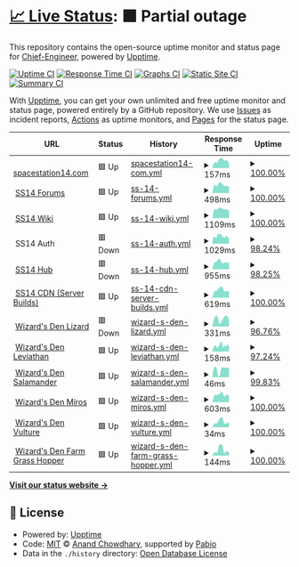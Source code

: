 # [📈 Live Status](https://Chief-Engineer.github.io/SS14-Uptime): <!--live status--> **🟧 Partial outage**

This repository contains the open-source uptime monitor and status page for [Chief-Engineer](https://Chief-Engineer.github.io/SS14-Uptime), powered by [Upptime](https://github.com/upptime/upptime).

[![Uptime CI](https://github.com/Chief-Engineer/SS14-Uptime/workflows/Uptime%20CI/badge.svg)](https://github.com/Chief-Engineer/SS14-Uptime/actions?query=workflow%3A%22Uptime+CI%22)
[![Response Time CI](https://github.com/Chief-Engineer/SS14-Uptime/workflows/Response%20Time%20CI/badge.svg)](https://github.com/Chief-Engineer/SS14-Uptime/actions?query=workflow%3A%22Response+Time+CI%22)
[![Graphs CI](https://github.com/Chief-Engineer/SS14-Uptime/workflows/Graphs%20CI/badge.svg)](https://github.com/Chief-Engineer/SS14-Uptime/actions?query=workflow%3A%22Graphs+CI%22)
[![Static Site CI](https://github.com/Chief-Engineer/SS14-Uptime/workflows/Static%20Site%20CI/badge.svg)](https://github.com/Chief-Engineer/SS14-Uptime/actions?query=workflow%3A%22Static+Site+CI%22)
[![Summary CI](https://github.com/Chief-Engineer/SS14-Uptime/workflows/Summary%20CI/badge.svg)](https://github.com/Chief-Engineer/SS14-Uptime/actions?query=workflow%3A%22Summary+CI%22)

With [Upptime](https://upptime.js.org), you can get your own unlimited and free uptime monitor and status page, powered entirely by a GitHub repository. We use [Issues](https://github.com/Chief-Engineer/SS14-Uptime/issues) as incident reports, [Actions](https://github.com/Chief-Engineer/SS14-Uptime/actions) as uptime monitors, and [Pages](https://Chief-Engineer.github.io/SS14-Uptime) for the status page.

<!--start: status pages-->
<!-- This summary is generated by Upptime (https://github.com/upptime/upptime) -->
<!-- Do not edit this manually, your changes will be overwritten -->
<!-- prettier-ignore -->
| URL | Status | History | Response Time | Uptime |
| --- | ------ | ------- | ------------- | ------ |
| <img alt="" src="https://icons.duckduckgo.com/ip3/spacestation14.com.ico" height="13"> [spacestation14.com](https://spacestation14.com/) | 🟩 Up | [spacestation14-com.yml](https://github.com/Chief-Engineer/SS14-Uptime/commits/HEAD/history/spacestation14-com.yml) | <details><summary><img alt="Response time graph" src="./graphs/spacestation14-com/response-time-week.png" height="20"> 157ms</summary><br><a href="https://Chief-Engineer.github.io/SS14-Uptime/history/spacestation14-com"><img alt="Response time 141" src="https://img.shields.io/endpoint?url=https%3A%2F%2Fraw.githubusercontent.com%2FChief-Engineer%2FSS14-Uptime%2FHEAD%2Fapi%2Fspacestation14-com%2Fresponse-time.json"></a><br><a href="https://Chief-Engineer.github.io/SS14-Uptime/history/spacestation14-com"><img alt="24-hour response time 93" src="https://img.shields.io/endpoint?url=https%3A%2F%2Fraw.githubusercontent.com%2FChief-Engineer%2FSS14-Uptime%2FHEAD%2Fapi%2Fspacestation14-com%2Fresponse-time-day.json"></a><br><a href="https://Chief-Engineer.github.io/SS14-Uptime/history/spacestation14-com"><img alt="7-day response time 157" src="https://img.shields.io/endpoint?url=https%3A%2F%2Fraw.githubusercontent.com%2FChief-Engineer%2FSS14-Uptime%2FHEAD%2Fapi%2Fspacestation14-com%2Fresponse-time-week.json"></a><br><a href="https://Chief-Engineer.github.io/SS14-Uptime/history/spacestation14-com"><img alt="30-day response time 137" src="https://img.shields.io/endpoint?url=https%3A%2F%2Fraw.githubusercontent.com%2FChief-Engineer%2FSS14-Uptime%2FHEAD%2Fapi%2Fspacestation14-com%2Fresponse-time-month.json"></a><br><a href="https://Chief-Engineer.github.io/SS14-Uptime/history/spacestation14-com"><img alt="1-year response time 141" src="https://img.shields.io/endpoint?url=https%3A%2F%2Fraw.githubusercontent.com%2FChief-Engineer%2FSS14-Uptime%2FHEAD%2Fapi%2Fspacestation14-com%2Fresponse-time-year.json"></a></details> | <details><summary><a href="https://Chief-Engineer.github.io/SS14-Uptime/history/spacestation14-com">100.00%</a></summary><a href="https://Chief-Engineer.github.io/SS14-Uptime/history/spacestation14-com"><img alt="All-time uptime 100.00%" src="https://img.shields.io/endpoint?url=https%3A%2F%2Fraw.githubusercontent.com%2FChief-Engineer%2FSS14-Uptime%2FHEAD%2Fapi%2Fspacestation14-com%2Fuptime.json"></a><br><a href="https://Chief-Engineer.github.io/SS14-Uptime/history/spacestation14-com"><img alt="24-hour uptime 100.00%" src="https://img.shields.io/endpoint?url=https%3A%2F%2Fraw.githubusercontent.com%2FChief-Engineer%2FSS14-Uptime%2FHEAD%2Fapi%2Fspacestation14-com%2Fuptime-day.json"></a><br><a href="https://Chief-Engineer.github.io/SS14-Uptime/history/spacestation14-com"><img alt="7-day uptime 100.00%" src="https://img.shields.io/endpoint?url=https%3A%2F%2Fraw.githubusercontent.com%2FChief-Engineer%2FSS14-Uptime%2FHEAD%2Fapi%2Fspacestation14-com%2Fuptime-week.json"></a><br><a href="https://Chief-Engineer.github.io/SS14-Uptime/history/spacestation14-com"><img alt="30-day uptime 100.00%" src="https://img.shields.io/endpoint?url=https%3A%2F%2Fraw.githubusercontent.com%2FChief-Engineer%2FSS14-Uptime%2FHEAD%2Fapi%2Fspacestation14-com%2Fuptime-month.json"></a><br><a href="https://Chief-Engineer.github.io/SS14-Uptime/history/spacestation14-com"><img alt="1-year uptime 100.00%" src="https://img.shields.io/endpoint?url=https%3A%2F%2Fraw.githubusercontent.com%2FChief-Engineer%2FSS14-Uptime%2FHEAD%2Fapi%2Fspacestation14-com%2Fuptime-year.json"></a></details>
| <img alt="" src="https://icons.duckduckgo.com/ip3/forum.spacestation14.com.ico" height="13"> [SS14 Forums](https://forum.spacestation14.com/) | 🟩 Up | [ss-14-forums.yml](https://github.com/Chief-Engineer/SS14-Uptime/commits/HEAD/history/ss-14-forums.yml) | <details><summary><img alt="Response time graph" src="./graphs/ss-14-forums/response-time-week.png" height="20"> 498ms</summary><br><a href="https://Chief-Engineer.github.io/SS14-Uptime/history/ss-14-forums"><img alt="Response time 654" src="https://img.shields.io/endpoint?url=https%3A%2F%2Fraw.githubusercontent.com%2FChief-Engineer%2FSS14-Uptime%2FHEAD%2Fapi%2Fss-14-forums%2Fresponse-time.json"></a><br><a href="https://Chief-Engineer.github.io/SS14-Uptime/history/ss-14-forums"><img alt="24-hour response time 419" src="https://img.shields.io/endpoint?url=https%3A%2F%2Fraw.githubusercontent.com%2FChief-Engineer%2FSS14-Uptime%2FHEAD%2Fapi%2Fss-14-forums%2Fresponse-time-day.json"></a><br><a href="https://Chief-Engineer.github.io/SS14-Uptime/history/ss-14-forums"><img alt="7-day response time 498" src="https://img.shields.io/endpoint?url=https%3A%2F%2Fraw.githubusercontent.com%2FChief-Engineer%2FSS14-Uptime%2FHEAD%2Fapi%2Fss-14-forums%2Fresponse-time-week.json"></a><br><a href="https://Chief-Engineer.github.io/SS14-Uptime/history/ss-14-forums"><img alt="30-day response time 851" src="https://img.shields.io/endpoint?url=https%3A%2F%2Fraw.githubusercontent.com%2FChief-Engineer%2FSS14-Uptime%2FHEAD%2Fapi%2Fss-14-forums%2Fresponse-time-month.json"></a><br><a href="https://Chief-Engineer.github.io/SS14-Uptime/history/ss-14-forums"><img alt="1-year response time 654" src="https://img.shields.io/endpoint?url=https%3A%2F%2Fraw.githubusercontent.com%2FChief-Engineer%2FSS14-Uptime%2FHEAD%2Fapi%2Fss-14-forums%2Fresponse-time-year.json"></a></details> | <details><summary><a href="https://Chief-Engineer.github.io/SS14-Uptime/history/ss-14-forums">100.00%</a></summary><a href="https://Chief-Engineer.github.io/SS14-Uptime/history/ss-14-forums"><img alt="All-time uptime 99.62%" src="https://img.shields.io/endpoint?url=https%3A%2F%2Fraw.githubusercontent.com%2FChief-Engineer%2FSS14-Uptime%2FHEAD%2Fapi%2Fss-14-forums%2Fuptime.json"></a><br><a href="https://Chief-Engineer.github.io/SS14-Uptime/history/ss-14-forums"><img alt="24-hour uptime 100.00%" src="https://img.shields.io/endpoint?url=https%3A%2F%2Fraw.githubusercontent.com%2FChief-Engineer%2FSS14-Uptime%2FHEAD%2Fapi%2Fss-14-forums%2Fuptime-day.json"></a><br><a href="https://Chief-Engineer.github.io/SS14-Uptime/history/ss-14-forums"><img alt="7-day uptime 100.00%" src="https://img.shields.io/endpoint?url=https%3A%2F%2Fraw.githubusercontent.com%2FChief-Engineer%2FSS14-Uptime%2FHEAD%2Fapi%2Fss-14-forums%2Fuptime-week.json"></a><br><a href="https://Chief-Engineer.github.io/SS14-Uptime/history/ss-14-forums"><img alt="30-day uptime 99.96%" src="https://img.shields.io/endpoint?url=https%3A%2F%2Fraw.githubusercontent.com%2FChief-Engineer%2FSS14-Uptime%2FHEAD%2Fapi%2Fss-14-forums%2Fuptime-month.json"></a><br><a href="https://Chief-Engineer.github.io/SS14-Uptime/history/ss-14-forums"><img alt="1-year uptime 99.62%" src="https://img.shields.io/endpoint?url=https%3A%2F%2Fraw.githubusercontent.com%2FChief-Engineer%2FSS14-Uptime%2FHEAD%2Fapi%2Fss-14-forums%2Fuptime-year.json"></a></details>
| <img alt="" src="https://icons.duckduckgo.com/ip3/wiki.spacestation14.io.ico" height="13"> [SS14 Wiki](https://wiki.spacestation14.io/) | 🟩 Up | [ss-14-wiki.yml](https://github.com/Chief-Engineer/SS14-Uptime/commits/HEAD/history/ss-14-wiki.yml) | <details><summary><img alt="Response time graph" src="./graphs/ss-14-wiki/response-time-week.png" height="20"> 1109ms</summary><br><a href="https://Chief-Engineer.github.io/SS14-Uptime/history/ss-14-wiki"><img alt="Response time 722" src="https://img.shields.io/endpoint?url=https%3A%2F%2Fraw.githubusercontent.com%2FChief-Engineer%2FSS14-Uptime%2FHEAD%2Fapi%2Fss-14-wiki%2Fresponse-time.json"></a><br><a href="https://Chief-Engineer.github.io/SS14-Uptime/history/ss-14-wiki"><img alt="24-hour response time 996" src="https://img.shields.io/endpoint?url=https%3A%2F%2Fraw.githubusercontent.com%2FChief-Engineer%2FSS14-Uptime%2FHEAD%2Fapi%2Fss-14-wiki%2Fresponse-time-day.json"></a><br><a href="https://Chief-Engineer.github.io/SS14-Uptime/history/ss-14-wiki"><img alt="7-day response time 1109" src="https://img.shields.io/endpoint?url=https%3A%2F%2Fraw.githubusercontent.com%2FChief-Engineer%2FSS14-Uptime%2FHEAD%2Fapi%2Fss-14-wiki%2Fresponse-time-week.json"></a><br><a href="https://Chief-Engineer.github.io/SS14-Uptime/history/ss-14-wiki"><img alt="30-day response time 1211" src="https://img.shields.io/endpoint?url=https%3A%2F%2Fraw.githubusercontent.com%2FChief-Engineer%2FSS14-Uptime%2FHEAD%2Fapi%2Fss-14-wiki%2Fresponse-time-month.json"></a><br><a href="https://Chief-Engineer.github.io/SS14-Uptime/history/ss-14-wiki"><img alt="1-year response time 722" src="https://img.shields.io/endpoint?url=https%3A%2F%2Fraw.githubusercontent.com%2FChief-Engineer%2FSS14-Uptime%2FHEAD%2Fapi%2Fss-14-wiki%2Fresponse-time-year.json"></a></details> | <details><summary><a href="https://Chief-Engineer.github.io/SS14-Uptime/history/ss-14-wiki">100.00%</a></summary><a href="https://Chief-Engineer.github.io/SS14-Uptime/history/ss-14-wiki"><img alt="All-time uptime 96.18%" src="https://img.shields.io/endpoint?url=https%3A%2F%2Fraw.githubusercontent.com%2FChief-Engineer%2FSS14-Uptime%2FHEAD%2Fapi%2Fss-14-wiki%2Fuptime.json"></a><br><a href="https://Chief-Engineer.github.io/SS14-Uptime/history/ss-14-wiki"><img alt="24-hour uptime 100.00%" src="https://img.shields.io/endpoint?url=https%3A%2F%2Fraw.githubusercontent.com%2FChief-Engineer%2FSS14-Uptime%2FHEAD%2Fapi%2Fss-14-wiki%2Fuptime-day.json"></a><br><a href="https://Chief-Engineer.github.io/SS14-Uptime/history/ss-14-wiki"><img alt="7-day uptime 100.00%" src="https://img.shields.io/endpoint?url=https%3A%2F%2Fraw.githubusercontent.com%2FChief-Engineer%2FSS14-Uptime%2FHEAD%2Fapi%2Fss-14-wiki%2Fuptime-week.json"></a><br><a href="https://Chief-Engineer.github.io/SS14-Uptime/history/ss-14-wiki"><img alt="30-day uptime 99.96%" src="https://img.shields.io/endpoint?url=https%3A%2F%2Fraw.githubusercontent.com%2FChief-Engineer%2FSS14-Uptime%2FHEAD%2Fapi%2Fss-14-wiki%2Fuptime-month.json"></a><br><a href="https://Chief-Engineer.github.io/SS14-Uptime/history/ss-14-wiki"><img alt="1-year uptime 96.18%" src="https://img.shields.io/endpoint?url=https%3A%2F%2Fraw.githubusercontent.com%2FChief-Engineer%2FSS14-Uptime%2FHEAD%2Fapi%2Fss-14-wiki%2Fuptime-year.json"></a></details>
| <img alt="" src="https://icons.duckduckgo.com/ip3/auth.spacestation14.com.ico" height="13"> SS14 Auth | 🟥 Down | [ss-14-auth.yml](https://github.com/Chief-Engineer/SS14-Uptime/commits/HEAD/history/ss-14-auth.yml) | <details><summary><img alt="Response time graph" src="./graphs/ss-14-auth/response-time-week.png" height="20"> 1029ms</summary><br><a href="https://Chief-Engineer.github.io/SS14-Uptime/history/ss-14-auth"><img alt="Response time 555" src="https://img.shields.io/endpoint?url=https%3A%2F%2Fraw.githubusercontent.com%2FChief-Engineer%2FSS14-Uptime%2FHEAD%2Fapi%2Fss-14-auth%2Fresponse-time.json"></a><br><a href="https://Chief-Engineer.github.io/SS14-Uptime/history/ss-14-auth"><img alt="24-hour response time 1566" src="https://img.shields.io/endpoint?url=https%3A%2F%2Fraw.githubusercontent.com%2FChief-Engineer%2FSS14-Uptime%2FHEAD%2Fapi%2Fss-14-auth%2Fresponse-time-day.json"></a><br><a href="https://Chief-Engineer.github.io/SS14-Uptime/history/ss-14-auth"><img alt="7-day response time 1029" src="https://img.shields.io/endpoint?url=https%3A%2F%2Fraw.githubusercontent.com%2FChief-Engineer%2FSS14-Uptime%2FHEAD%2Fapi%2Fss-14-auth%2Fresponse-time-week.json"></a><br><a href="https://Chief-Engineer.github.io/SS14-Uptime/history/ss-14-auth"><img alt="30-day response time 687" src="https://img.shields.io/endpoint?url=https%3A%2F%2Fraw.githubusercontent.com%2FChief-Engineer%2FSS14-Uptime%2FHEAD%2Fapi%2Fss-14-auth%2Fresponse-time-month.json"></a><br><a href="https://Chief-Engineer.github.io/SS14-Uptime/history/ss-14-auth"><img alt="1-year response time 555" src="https://img.shields.io/endpoint?url=https%3A%2F%2Fraw.githubusercontent.com%2FChief-Engineer%2FSS14-Uptime%2FHEAD%2Fapi%2Fss-14-auth%2Fresponse-time-year.json"></a></details> | <details><summary><a href="https://Chief-Engineer.github.io/SS14-Uptime/history/ss-14-auth">98.24%</a></summary><a href="https://Chief-Engineer.github.io/SS14-Uptime/history/ss-14-auth"><img alt="All-time uptime 99.81%" src="https://img.shields.io/endpoint?url=https%3A%2F%2Fraw.githubusercontent.com%2FChief-Engineer%2FSS14-Uptime%2FHEAD%2Fapi%2Fss-14-auth%2Fuptime.json"></a><br><a href="https://Chief-Engineer.github.io/SS14-Uptime/history/ss-14-auth"><img alt="24-hour uptime 87.70%" src="https://img.shields.io/endpoint?url=https%3A%2F%2Fraw.githubusercontent.com%2FChief-Engineer%2FSS14-Uptime%2FHEAD%2Fapi%2Fss-14-auth%2Fuptime-day.json"></a><br><a href="https://Chief-Engineer.github.io/SS14-Uptime/history/ss-14-auth"><img alt="7-day uptime 98.24%" src="https://img.shields.io/endpoint?url=https%3A%2F%2Fraw.githubusercontent.com%2FChief-Engineer%2FSS14-Uptime%2FHEAD%2Fapi%2Fss-14-auth%2Fuptime-week.json"></a><br><a href="https://Chief-Engineer.github.io/SS14-Uptime/history/ss-14-auth"><img alt="30-day uptime 99.56%" src="https://img.shields.io/endpoint?url=https%3A%2F%2Fraw.githubusercontent.com%2FChief-Engineer%2FSS14-Uptime%2FHEAD%2Fapi%2Fss-14-auth%2Fuptime-month.json"></a><br><a href="https://Chief-Engineer.github.io/SS14-Uptime/history/ss-14-auth"><img alt="1-year uptime 99.81%" src="https://img.shields.io/endpoint?url=https%3A%2F%2Fraw.githubusercontent.com%2FChief-Engineer%2FSS14-Uptime%2FHEAD%2Fapi%2Fss-14-auth%2Fuptime-year.json"></a></details>
| <img alt="" src="https://icons.duckduckgo.com/ip3/hub.spacestation14.com.ico" height="13"> [SS14 Hub](https://hub.spacestation14.com/api/servers) | 🟥 Down | [ss-14-hub.yml](https://github.com/Chief-Engineer/SS14-Uptime/commits/HEAD/history/ss-14-hub.yml) | <details><summary><img alt="Response time graph" src="./graphs/ss-14-hub/response-time-week.png" height="20"> 955ms</summary><br><a href="https://Chief-Engineer.github.io/SS14-Uptime/history/ss-14-hub"><img alt="Response time 668" src="https://img.shields.io/endpoint?url=https%3A%2F%2Fraw.githubusercontent.com%2FChief-Engineer%2FSS14-Uptime%2FHEAD%2Fapi%2Fss-14-hub%2Fresponse-time.json"></a><br><a href="https://Chief-Engineer.github.io/SS14-Uptime/history/ss-14-hub"><img alt="24-hour response time 1320" src="https://img.shields.io/endpoint?url=https%3A%2F%2Fraw.githubusercontent.com%2FChief-Engineer%2FSS14-Uptime%2FHEAD%2Fapi%2Fss-14-hub%2Fresponse-time-day.json"></a><br><a href="https://Chief-Engineer.github.io/SS14-Uptime/history/ss-14-hub"><img alt="7-day response time 955" src="https://img.shields.io/endpoint?url=https%3A%2F%2Fraw.githubusercontent.com%2FChief-Engineer%2FSS14-Uptime%2FHEAD%2Fapi%2Fss-14-hub%2Fresponse-time-week.json"></a><br><a href="https://Chief-Engineer.github.io/SS14-Uptime/history/ss-14-hub"><img alt="30-day response time 707" src="https://img.shields.io/endpoint?url=https%3A%2F%2Fraw.githubusercontent.com%2FChief-Engineer%2FSS14-Uptime%2FHEAD%2Fapi%2Fss-14-hub%2Fresponse-time-month.json"></a><br><a href="https://Chief-Engineer.github.io/SS14-Uptime/history/ss-14-hub"><img alt="1-year response time 668" src="https://img.shields.io/endpoint?url=https%3A%2F%2Fraw.githubusercontent.com%2FChief-Engineer%2FSS14-Uptime%2FHEAD%2Fapi%2Fss-14-hub%2Fresponse-time-year.json"></a></details> | <details><summary><a href="https://Chief-Engineer.github.io/SS14-Uptime/history/ss-14-hub">98.25%</a></summary><a href="https://Chief-Engineer.github.io/SS14-Uptime/history/ss-14-hub"><img alt="All-time uptime 99.83%" src="https://img.shields.io/endpoint?url=https%3A%2F%2Fraw.githubusercontent.com%2FChief-Engineer%2FSS14-Uptime%2FHEAD%2Fapi%2Fss-14-hub%2Fuptime.json"></a><br><a href="https://Chief-Engineer.github.io/SS14-Uptime/history/ss-14-hub"><img alt="24-hour uptime 87.72%" src="https://img.shields.io/endpoint?url=https%3A%2F%2Fraw.githubusercontent.com%2FChief-Engineer%2FSS14-Uptime%2FHEAD%2Fapi%2Fss-14-hub%2Fuptime-day.json"></a><br><a href="https://Chief-Engineer.github.io/SS14-Uptime/history/ss-14-hub"><img alt="7-day uptime 98.25%" src="https://img.shields.io/endpoint?url=https%3A%2F%2Fraw.githubusercontent.com%2FChief-Engineer%2FSS14-Uptime%2FHEAD%2Fapi%2Fss-14-hub%2Fuptime-week.json"></a><br><a href="https://Chief-Engineer.github.io/SS14-Uptime/history/ss-14-hub"><img alt="30-day uptime 99.60%" src="https://img.shields.io/endpoint?url=https%3A%2F%2Fraw.githubusercontent.com%2FChief-Engineer%2FSS14-Uptime%2FHEAD%2Fapi%2Fss-14-hub%2Fuptime-month.json"></a><br><a href="https://Chief-Engineer.github.io/SS14-Uptime/history/ss-14-hub"><img alt="1-year uptime 99.83%" src="https://img.shields.io/endpoint?url=https%3A%2F%2Fraw.githubusercontent.com%2FChief-Engineer%2FSS14-Uptime%2FHEAD%2Fapi%2Fss-14-hub%2Fuptime-year.json"></a></details>
| <img alt="" src="https://icons.duckduckgo.com/ip3/wizards.cdn.spacestation14.com.ico" height="13"> [SS14 CDN (Server Builds)](https://wizards.cdn.spacestation14.com/fork/wizards) | 🟩 Up | [ss-14-cdn-server-builds.yml](https://github.com/Chief-Engineer/SS14-Uptime/commits/HEAD/history/ss-14-cdn-server-builds.yml) | <details><summary><img alt="Response time graph" src="./graphs/ss-14-cdn-server-builds/response-time-week.png" height="20"> 619ms</summary><br><a href="https://Chief-Engineer.github.io/SS14-Uptime/history/ss-14-cdn-server-builds"><img alt="Response time 428" src="https://img.shields.io/endpoint?url=https%3A%2F%2Fraw.githubusercontent.com%2FChief-Engineer%2FSS14-Uptime%2FHEAD%2Fapi%2Fss-14-cdn-server-builds%2Fresponse-time.json"></a><br><a href="https://Chief-Engineer.github.io/SS14-Uptime/history/ss-14-cdn-server-builds"><img alt="24-hour response time 548" src="https://img.shields.io/endpoint?url=https%3A%2F%2Fraw.githubusercontent.com%2FChief-Engineer%2FSS14-Uptime%2FHEAD%2Fapi%2Fss-14-cdn-server-builds%2Fresponse-time-day.json"></a><br><a href="https://Chief-Engineer.github.io/SS14-Uptime/history/ss-14-cdn-server-builds"><img alt="7-day response time 619" src="https://img.shields.io/endpoint?url=https%3A%2F%2Fraw.githubusercontent.com%2FChief-Engineer%2FSS14-Uptime%2FHEAD%2Fapi%2Fss-14-cdn-server-builds%2Fresponse-time-week.json"></a><br><a href="https://Chief-Engineer.github.io/SS14-Uptime/history/ss-14-cdn-server-builds"><img alt="30-day response time 602" src="https://img.shields.io/endpoint?url=https%3A%2F%2Fraw.githubusercontent.com%2FChief-Engineer%2FSS14-Uptime%2FHEAD%2Fapi%2Fss-14-cdn-server-builds%2Fresponse-time-month.json"></a><br><a href="https://Chief-Engineer.github.io/SS14-Uptime/history/ss-14-cdn-server-builds"><img alt="1-year response time 428" src="https://img.shields.io/endpoint?url=https%3A%2F%2Fraw.githubusercontent.com%2FChief-Engineer%2FSS14-Uptime%2FHEAD%2Fapi%2Fss-14-cdn-server-builds%2Fresponse-time-year.json"></a></details> | <details><summary><a href="https://Chief-Engineer.github.io/SS14-Uptime/history/ss-14-cdn-server-builds">100.00%</a></summary><a href="https://Chief-Engineer.github.io/SS14-Uptime/history/ss-14-cdn-server-builds"><img alt="All-time uptime 97.71%" src="https://img.shields.io/endpoint?url=https%3A%2F%2Fraw.githubusercontent.com%2FChief-Engineer%2FSS14-Uptime%2FHEAD%2Fapi%2Fss-14-cdn-server-builds%2Fuptime.json"></a><br><a href="https://Chief-Engineer.github.io/SS14-Uptime/history/ss-14-cdn-server-builds"><img alt="24-hour uptime 100.00%" src="https://img.shields.io/endpoint?url=https%3A%2F%2Fraw.githubusercontent.com%2FChief-Engineer%2FSS14-Uptime%2FHEAD%2Fapi%2Fss-14-cdn-server-builds%2Fuptime-day.json"></a><br><a href="https://Chief-Engineer.github.io/SS14-Uptime/history/ss-14-cdn-server-builds"><img alt="7-day uptime 100.00%" src="https://img.shields.io/endpoint?url=https%3A%2F%2Fraw.githubusercontent.com%2FChief-Engineer%2FSS14-Uptime%2FHEAD%2Fapi%2Fss-14-cdn-server-builds%2Fuptime-week.json"></a><br><a href="https://Chief-Engineer.github.io/SS14-Uptime/history/ss-14-cdn-server-builds"><img alt="30-day uptime 100.00%" src="https://img.shields.io/endpoint?url=https%3A%2F%2Fraw.githubusercontent.com%2FChief-Engineer%2FSS14-Uptime%2FHEAD%2Fapi%2Fss-14-cdn-server-builds%2Fuptime-month.json"></a><br><a href="https://Chief-Engineer.github.io/SS14-Uptime/history/ss-14-cdn-server-builds"><img alt="1-year uptime 97.71%" src="https://img.shields.io/endpoint?url=https%3A%2F%2Fraw.githubusercontent.com%2FChief-Engineer%2FSS14-Uptime%2FHEAD%2Fapi%2Fss-14-cdn-server-builds%2Fuptime-year.json"></a></details>
| <img alt="" src="https://icons.duckduckgo.com/ip3/lizard.spacestation14.io.ico" height="13"> [Wizard's Den Lizard](https://lizard.spacestation14.io/server/status) | 🟥 Down | [wizard-s-den-lizard.yml](https://github.com/Chief-Engineer/SS14-Uptime/commits/HEAD/history/wizard-s-den-lizard.yml) | <details><summary><img alt="Response time graph" src="./graphs/wizard-s-den-lizard/response-time-week.png" height="20"> 331ms</summary><br><a href="https://Chief-Engineer.github.io/SS14-Uptime/history/wizard-s-den-lizard"><img alt="Response time 301" src="https://img.shields.io/endpoint?url=https%3A%2F%2Fraw.githubusercontent.com%2FChief-Engineer%2FSS14-Uptime%2FHEAD%2Fapi%2Fwizard-s-den-lizard%2Fresponse-time.json"></a><br><a href="https://Chief-Engineer.github.io/SS14-Uptime/history/wizard-s-den-lizard"><img alt="24-hour response time 345" src="https://img.shields.io/endpoint?url=https%3A%2F%2Fraw.githubusercontent.com%2FChief-Engineer%2FSS14-Uptime%2FHEAD%2Fapi%2Fwizard-s-den-lizard%2Fresponse-time-day.json"></a><br><a href="https://Chief-Engineer.github.io/SS14-Uptime/history/wizard-s-den-lizard"><img alt="7-day response time 331" src="https://img.shields.io/endpoint?url=https%3A%2F%2Fraw.githubusercontent.com%2FChief-Engineer%2FSS14-Uptime%2FHEAD%2Fapi%2Fwizard-s-den-lizard%2Fresponse-time-week.json"></a><br><a href="https://Chief-Engineer.github.io/SS14-Uptime/history/wizard-s-den-lizard"><img alt="30-day response time 341" src="https://img.shields.io/endpoint?url=https%3A%2F%2Fraw.githubusercontent.com%2FChief-Engineer%2FSS14-Uptime%2FHEAD%2Fapi%2Fwizard-s-den-lizard%2Fresponse-time-month.json"></a><br><a href="https://Chief-Engineer.github.io/SS14-Uptime/history/wizard-s-den-lizard"><img alt="1-year response time 301" src="https://img.shields.io/endpoint?url=https%3A%2F%2Fraw.githubusercontent.com%2FChief-Engineer%2FSS14-Uptime%2FHEAD%2Fapi%2Fwizard-s-den-lizard%2Fresponse-time-year.json"></a></details> | <details><summary><a href="https://Chief-Engineer.github.io/SS14-Uptime/history/wizard-s-den-lizard">96.76%</a></summary><a href="https://Chief-Engineer.github.io/SS14-Uptime/history/wizard-s-den-lizard"><img alt="All-time uptime 99.65%" src="https://img.shields.io/endpoint?url=https%3A%2F%2Fraw.githubusercontent.com%2FChief-Engineer%2FSS14-Uptime%2FHEAD%2Fapi%2Fwizard-s-den-lizard%2Fuptime.json"></a><br><a href="https://Chief-Engineer.github.io/SS14-Uptime/history/wizard-s-den-lizard"><img alt="24-hour uptime 77.31%" src="https://img.shields.io/endpoint?url=https%3A%2F%2Fraw.githubusercontent.com%2FChief-Engineer%2FSS14-Uptime%2FHEAD%2Fapi%2Fwizard-s-den-lizard%2Fuptime-day.json"></a><br><a href="https://Chief-Engineer.github.io/SS14-Uptime/history/wizard-s-den-lizard"><img alt="7-day uptime 96.76%" src="https://img.shields.io/endpoint?url=https%3A%2F%2Fraw.githubusercontent.com%2FChief-Engineer%2FSS14-Uptime%2FHEAD%2Fapi%2Fwizard-s-den-lizard%2Fuptime-week.json"></a><br><a href="https://Chief-Engineer.github.io/SS14-Uptime/history/wizard-s-den-lizard"><img alt="30-day uptime 99.25%" src="https://img.shields.io/endpoint?url=https%3A%2F%2Fraw.githubusercontent.com%2FChief-Engineer%2FSS14-Uptime%2FHEAD%2Fapi%2Fwizard-s-den-lizard%2Fuptime-month.json"></a><br><a href="https://Chief-Engineer.github.io/SS14-Uptime/history/wizard-s-den-lizard"><img alt="1-year uptime 99.65%" src="https://img.shields.io/endpoint?url=https%3A%2F%2Fraw.githubusercontent.com%2FChief-Engineer%2FSS14-Uptime%2FHEAD%2Fapi%2Fwizard-s-den-lizard%2Fuptime-year.json"></a></details>
| <img alt="" src="https://icons.duckduckgo.com/ip3/leviathan.spacestation14.com.ico" height="13"> [Wizard's Den Leviathan](https://leviathan.spacestation14.com/server/status) | 🟩 Up | [wizard-s-den-leviathan.yml](https://github.com/Chief-Engineer/SS14-Uptime/commits/HEAD/history/wizard-s-den-leviathan.yml) | <details><summary><img alt="Response time graph" src="./graphs/wizard-s-den-leviathan/response-time-week.png" height="20"> 158ms</summary><br><a href="https://Chief-Engineer.github.io/SS14-Uptime/history/wizard-s-den-leviathan"><img alt="Response time 162" src="https://img.shields.io/endpoint?url=https%3A%2F%2Fraw.githubusercontent.com%2FChief-Engineer%2FSS14-Uptime%2FHEAD%2Fapi%2Fwizard-s-den-leviathan%2Fresponse-time.json"></a><br><a href="https://Chief-Engineer.github.io/SS14-Uptime/history/wizard-s-den-leviathan"><img alt="24-hour response time 161" src="https://img.shields.io/endpoint?url=https%3A%2F%2Fraw.githubusercontent.com%2FChief-Engineer%2FSS14-Uptime%2FHEAD%2Fapi%2Fwizard-s-den-leviathan%2Fresponse-time-day.json"></a><br><a href="https://Chief-Engineer.github.io/SS14-Uptime/history/wizard-s-den-leviathan"><img alt="7-day response time 158" src="https://img.shields.io/endpoint?url=https%3A%2F%2Fraw.githubusercontent.com%2FChief-Engineer%2FSS14-Uptime%2FHEAD%2Fapi%2Fwizard-s-den-leviathan%2Fresponse-time-week.json"></a><br><a href="https://Chief-Engineer.github.io/SS14-Uptime/history/wizard-s-den-leviathan"><img alt="30-day response time 157" src="https://img.shields.io/endpoint?url=https%3A%2F%2Fraw.githubusercontent.com%2FChief-Engineer%2FSS14-Uptime%2FHEAD%2Fapi%2Fwizard-s-den-leviathan%2Fresponse-time-month.json"></a><br><a href="https://Chief-Engineer.github.io/SS14-Uptime/history/wizard-s-den-leviathan"><img alt="1-year response time 162" src="https://img.shields.io/endpoint?url=https%3A%2F%2Fraw.githubusercontent.com%2FChief-Engineer%2FSS14-Uptime%2FHEAD%2Fapi%2Fwizard-s-den-leviathan%2Fresponse-time-year.json"></a></details> | <details><summary><a href="https://Chief-Engineer.github.io/SS14-Uptime/history/wizard-s-den-leviathan">97.24%</a></summary><a href="https://Chief-Engineer.github.io/SS14-Uptime/history/wizard-s-den-leviathan"><img alt="All-time uptime 98.46%" src="https://img.shields.io/endpoint?url=https%3A%2F%2Fraw.githubusercontent.com%2FChief-Engineer%2FSS14-Uptime%2FHEAD%2Fapi%2Fwizard-s-den-leviathan%2Fuptime.json"></a><br><a href="https://Chief-Engineer.github.io/SS14-Uptime/history/wizard-s-den-leviathan"><img alt="24-hour uptime 80.72%" src="https://img.shields.io/endpoint?url=https%3A%2F%2Fraw.githubusercontent.com%2FChief-Engineer%2FSS14-Uptime%2FHEAD%2Fapi%2Fwizard-s-den-leviathan%2Fuptime-day.json"></a><br><a href="https://Chief-Engineer.github.io/SS14-Uptime/history/wizard-s-den-leviathan"><img alt="7-day uptime 97.24%" src="https://img.shields.io/endpoint?url=https%3A%2F%2Fraw.githubusercontent.com%2FChief-Engineer%2FSS14-Uptime%2FHEAD%2Fapi%2Fwizard-s-den-leviathan%2Fuptime-week.json"></a><br><a href="https://Chief-Engineer.github.io/SS14-Uptime/history/wizard-s-den-leviathan"><img alt="30-day uptime 99.37%" src="https://img.shields.io/endpoint?url=https%3A%2F%2Fraw.githubusercontent.com%2FChief-Engineer%2FSS14-Uptime%2FHEAD%2Fapi%2Fwizard-s-den-leviathan%2Fuptime-month.json"></a><br><a href="https://Chief-Engineer.github.io/SS14-Uptime/history/wizard-s-den-leviathan"><img alt="1-year uptime 98.46%" src="https://img.shields.io/endpoint?url=https%3A%2F%2Fraw.githubusercontent.com%2FChief-Engineer%2FSS14-Uptime%2FHEAD%2Fapi%2Fwizard-s-den-leviathan%2Fuptime-year.json"></a></details>
| <img alt="" src="https://icons.duckduckgo.com/ip3/lizard.spacestation14.io.ico" height="13"> [Wizard's Den Salamander](https://lizard.spacestation14.io/salamander/status) | 🟩 Up | [wizard-s-den-salamander.yml](https://github.com/Chief-Engineer/SS14-Uptime/commits/HEAD/history/wizard-s-den-salamander.yml) | <details><summary><img alt="Response time graph" src="./graphs/wizard-s-den-salamander/response-time-week.png" height="20"> 46ms</summary><br><a href="https://Chief-Engineer.github.io/SS14-Uptime/history/wizard-s-den-salamander"><img alt="Response time 45" src="https://img.shields.io/endpoint?url=https%3A%2F%2Fraw.githubusercontent.com%2FChief-Engineer%2FSS14-Uptime%2FHEAD%2Fapi%2Fwizard-s-den-salamander%2Fresponse-time.json"></a><br><a href="https://Chief-Engineer.github.io/SS14-Uptime/history/wizard-s-den-salamander"><img alt="24-hour response time 42" src="https://img.shields.io/endpoint?url=https%3A%2F%2Fraw.githubusercontent.com%2FChief-Engineer%2FSS14-Uptime%2FHEAD%2Fapi%2Fwizard-s-den-salamander%2Fresponse-time-day.json"></a><br><a href="https://Chief-Engineer.github.io/SS14-Uptime/history/wizard-s-den-salamander"><img alt="7-day response time 46" src="https://img.shields.io/endpoint?url=https%3A%2F%2Fraw.githubusercontent.com%2FChief-Engineer%2FSS14-Uptime%2FHEAD%2Fapi%2Fwizard-s-den-salamander%2Fresponse-time-week.json"></a><br><a href="https://Chief-Engineer.github.io/SS14-Uptime/history/wizard-s-den-salamander"><img alt="30-day response time 47" src="https://img.shields.io/endpoint?url=https%3A%2F%2Fraw.githubusercontent.com%2FChief-Engineer%2FSS14-Uptime%2FHEAD%2Fapi%2Fwizard-s-den-salamander%2Fresponse-time-month.json"></a><br><a href="https://Chief-Engineer.github.io/SS14-Uptime/history/wizard-s-den-salamander"><img alt="1-year response time 45" src="https://img.shields.io/endpoint?url=https%3A%2F%2Fraw.githubusercontent.com%2FChief-Engineer%2FSS14-Uptime%2FHEAD%2Fapi%2Fwizard-s-den-salamander%2Fresponse-time-year.json"></a></details> | <details><summary><a href="https://Chief-Engineer.github.io/SS14-Uptime/history/wizard-s-den-salamander">99.83%</a></summary><a href="https://Chief-Engineer.github.io/SS14-Uptime/history/wizard-s-den-salamander"><img alt="All-time uptime 98.09%" src="https://img.shields.io/endpoint?url=https%3A%2F%2Fraw.githubusercontent.com%2FChief-Engineer%2FSS14-Uptime%2FHEAD%2Fapi%2Fwizard-s-den-salamander%2Fuptime.json"></a><br><a href="https://Chief-Engineer.github.io/SS14-Uptime/history/wizard-s-den-salamander"><img alt="24-hour uptime 100.00%" src="https://img.shields.io/endpoint?url=https%3A%2F%2Fraw.githubusercontent.com%2FChief-Engineer%2FSS14-Uptime%2FHEAD%2Fapi%2Fwizard-s-den-salamander%2Fuptime-day.json"></a><br><a href="https://Chief-Engineer.github.io/SS14-Uptime/history/wizard-s-den-salamander"><img alt="7-day uptime 99.83%" src="https://img.shields.io/endpoint?url=https%3A%2F%2Fraw.githubusercontent.com%2FChief-Engineer%2FSS14-Uptime%2FHEAD%2Fapi%2Fwizard-s-den-salamander%2Fuptime-week.json"></a><br><a href="https://Chief-Engineer.github.io/SS14-Uptime/history/wizard-s-den-salamander"><img alt="30-day uptime 95.48%" src="https://img.shields.io/endpoint?url=https%3A%2F%2Fraw.githubusercontent.com%2FChief-Engineer%2FSS14-Uptime%2FHEAD%2Fapi%2Fwizard-s-den-salamander%2Fuptime-month.json"></a><br><a href="https://Chief-Engineer.github.io/SS14-Uptime/history/wizard-s-den-salamander"><img alt="1-year uptime 98.09%" src="https://img.shields.io/endpoint?url=https%3A%2F%2Fraw.githubusercontent.com%2FChief-Engineer%2FSS14-Uptime%2FHEAD%2Fapi%2Fwizard-s-den-salamander%2Fuptime-year.json"></a></details>
| <img alt="" src="https://icons.duckduckgo.com/ip3/miros.spacestation14.io.ico" height="13"> [Wizard's Den Miros](https://miros.spacestation14.io/server/status) | 🟩 Up | [wizard-s-den-miros.yml](https://github.com/Chief-Engineer/SS14-Uptime/commits/HEAD/history/wizard-s-den-miros.yml) | <details><summary><img alt="Response time graph" src="./graphs/wizard-s-den-miros/response-time-week.png" height="20"> 603ms</summary><br><a href="https://Chief-Engineer.github.io/SS14-Uptime/history/wizard-s-den-miros"><img alt="Response time 574" src="https://img.shields.io/endpoint?url=https%3A%2F%2Fraw.githubusercontent.com%2FChief-Engineer%2FSS14-Uptime%2FHEAD%2Fapi%2Fwizard-s-den-miros%2Fresponse-time.json"></a><br><a href="https://Chief-Engineer.github.io/SS14-Uptime/history/wizard-s-den-miros"><img alt="24-hour response time 527" src="https://img.shields.io/endpoint?url=https%3A%2F%2Fraw.githubusercontent.com%2FChief-Engineer%2FSS14-Uptime%2FHEAD%2Fapi%2Fwizard-s-den-miros%2Fresponse-time-day.json"></a><br><a href="https://Chief-Engineer.github.io/SS14-Uptime/history/wizard-s-den-miros"><img alt="7-day response time 603" src="https://img.shields.io/endpoint?url=https%3A%2F%2Fraw.githubusercontent.com%2FChief-Engineer%2FSS14-Uptime%2FHEAD%2Fapi%2Fwizard-s-den-miros%2Fresponse-time-week.json"></a><br><a href="https://Chief-Engineer.github.io/SS14-Uptime/history/wizard-s-den-miros"><img alt="30-day response time 572" src="https://img.shields.io/endpoint?url=https%3A%2F%2Fraw.githubusercontent.com%2FChief-Engineer%2FSS14-Uptime%2FHEAD%2Fapi%2Fwizard-s-den-miros%2Fresponse-time-month.json"></a><br><a href="https://Chief-Engineer.github.io/SS14-Uptime/history/wizard-s-den-miros"><img alt="1-year response time 574" src="https://img.shields.io/endpoint?url=https%3A%2F%2Fraw.githubusercontent.com%2FChief-Engineer%2FSS14-Uptime%2FHEAD%2Fapi%2Fwizard-s-den-miros%2Fresponse-time-year.json"></a></details> | <details><summary><a href="https://Chief-Engineer.github.io/SS14-Uptime/history/wizard-s-den-miros">100.00%</a></summary><a href="https://Chief-Engineer.github.io/SS14-Uptime/history/wizard-s-den-miros"><img alt="All-time uptime 99.88%" src="https://img.shields.io/endpoint?url=https%3A%2F%2Fraw.githubusercontent.com%2FChief-Engineer%2FSS14-Uptime%2FHEAD%2Fapi%2Fwizard-s-den-miros%2Fuptime.json"></a><br><a href="https://Chief-Engineer.github.io/SS14-Uptime/history/wizard-s-den-miros"><img alt="24-hour uptime 100.00%" src="https://img.shields.io/endpoint?url=https%3A%2F%2Fraw.githubusercontent.com%2FChief-Engineer%2FSS14-Uptime%2FHEAD%2Fapi%2Fwizard-s-den-miros%2Fuptime-day.json"></a><br><a href="https://Chief-Engineer.github.io/SS14-Uptime/history/wizard-s-den-miros"><img alt="7-day uptime 100.00%" src="https://img.shields.io/endpoint?url=https%3A%2F%2Fraw.githubusercontent.com%2FChief-Engineer%2FSS14-Uptime%2FHEAD%2Fapi%2Fwizard-s-den-miros%2Fuptime-week.json"></a><br><a href="https://Chief-Engineer.github.io/SS14-Uptime/history/wizard-s-den-miros"><img alt="30-day uptime 100.00%" src="https://img.shields.io/endpoint?url=https%3A%2F%2Fraw.githubusercontent.com%2FChief-Engineer%2FSS14-Uptime%2FHEAD%2Fapi%2Fwizard-s-den-miros%2Fuptime-month.json"></a><br><a href="https://Chief-Engineer.github.io/SS14-Uptime/history/wizard-s-den-miros"><img alt="1-year uptime 99.88%" src="https://img.shields.io/endpoint?url=https%3A%2F%2Fraw.githubusercontent.com%2FChief-Engineer%2FSS14-Uptime%2FHEAD%2Fapi%2Fwizard-s-den-miros%2Fuptime-year.json"></a></details>
| <img alt="" src="https://icons.duckduckgo.com/ip3/leviathan.spacestation14.com.ico" height="13"> [Wizard's Den Vulture](https://leviathan.spacestation14.com/vulture/status) | 🟩 Up | [wizard-s-den-vulture.yml](https://github.com/Chief-Engineer/SS14-Uptime/commits/HEAD/history/wizard-s-den-vulture.yml) | <details><summary><img alt="Response time graph" src="./graphs/wizard-s-den-vulture/response-time-week.png" height="20"> 34ms</summary><br><a href="https://Chief-Engineer.github.io/SS14-Uptime/history/wizard-s-den-vulture"><img alt="Response time 37" src="https://img.shields.io/endpoint?url=https%3A%2F%2Fraw.githubusercontent.com%2FChief-Engineer%2FSS14-Uptime%2FHEAD%2Fapi%2Fwizard-s-den-vulture%2Fresponse-time.json"></a><br><a href="https://Chief-Engineer.github.io/SS14-Uptime/history/wizard-s-den-vulture"><img alt="24-hour response time 30" src="https://img.shields.io/endpoint?url=https%3A%2F%2Fraw.githubusercontent.com%2FChief-Engineer%2FSS14-Uptime%2FHEAD%2Fapi%2Fwizard-s-den-vulture%2Fresponse-time-day.json"></a><br><a href="https://Chief-Engineer.github.io/SS14-Uptime/history/wizard-s-den-vulture"><img alt="7-day response time 34" src="https://img.shields.io/endpoint?url=https%3A%2F%2Fraw.githubusercontent.com%2FChief-Engineer%2FSS14-Uptime%2FHEAD%2Fapi%2Fwizard-s-den-vulture%2Fresponse-time-week.json"></a><br><a href="https://Chief-Engineer.github.io/SS14-Uptime/history/wizard-s-den-vulture"><img alt="30-day response time 33" src="https://img.shields.io/endpoint?url=https%3A%2F%2Fraw.githubusercontent.com%2FChief-Engineer%2FSS14-Uptime%2FHEAD%2Fapi%2Fwizard-s-den-vulture%2Fresponse-time-month.json"></a><br><a href="https://Chief-Engineer.github.io/SS14-Uptime/history/wizard-s-den-vulture"><img alt="1-year response time 37" src="https://img.shields.io/endpoint?url=https%3A%2F%2Fraw.githubusercontent.com%2FChief-Engineer%2FSS14-Uptime%2FHEAD%2Fapi%2Fwizard-s-den-vulture%2Fresponse-time-year.json"></a></details> | <details><summary><a href="https://Chief-Engineer.github.io/SS14-Uptime/history/wizard-s-den-vulture">100.00%</a></summary><a href="https://Chief-Engineer.github.io/SS14-Uptime/history/wizard-s-den-vulture"><img alt="All-time uptime 98.17%" src="https://img.shields.io/endpoint?url=https%3A%2F%2Fraw.githubusercontent.com%2FChief-Engineer%2FSS14-Uptime%2FHEAD%2Fapi%2Fwizard-s-den-vulture%2Fuptime.json"></a><br><a href="https://Chief-Engineer.github.io/SS14-Uptime/history/wizard-s-den-vulture"><img alt="24-hour uptime 100.00%" src="https://img.shields.io/endpoint?url=https%3A%2F%2Fraw.githubusercontent.com%2FChief-Engineer%2FSS14-Uptime%2FHEAD%2Fapi%2Fwizard-s-den-vulture%2Fuptime-day.json"></a><br><a href="https://Chief-Engineer.github.io/SS14-Uptime/history/wizard-s-den-vulture"><img alt="7-day uptime 100.00%" src="https://img.shields.io/endpoint?url=https%3A%2F%2Fraw.githubusercontent.com%2FChief-Engineer%2FSS14-Uptime%2FHEAD%2Fapi%2Fwizard-s-den-vulture%2Fuptime-week.json"></a><br><a href="https://Chief-Engineer.github.io/SS14-Uptime/history/wizard-s-den-vulture"><img alt="30-day uptime 100.00%" src="https://img.shields.io/endpoint?url=https%3A%2F%2Fraw.githubusercontent.com%2FChief-Engineer%2FSS14-Uptime%2FHEAD%2Fapi%2Fwizard-s-den-vulture%2Fuptime-month.json"></a><br><a href="https://Chief-Engineer.github.io/SS14-Uptime/history/wizard-s-den-vulture"><img alt="1-year uptime 98.17%" src="https://img.shields.io/endpoint?url=https%3A%2F%2Fraw.githubusercontent.com%2FChief-Engineer%2FSS14-Uptime%2FHEAD%2Fapi%2Fwizard-s-den-vulture%2Fuptime-year.json"></a></details>
| <img alt="" src="https://icons.duckduckgo.com/ip3/one.rain.spacestation14.com.ico" height="13"> [Wizard's Den Farm Grass Hopper](https://one.rain.spacestation14.com/one/status) | 🟩 Up | [wizard-s-den-farm-grass-hopper.yml](https://github.com/Chief-Engineer/SS14-Uptime/commits/HEAD/history/wizard-s-den-farm-grass-hopper.yml) | <details><summary><img alt="Response time graph" src="./graphs/wizard-s-den-farm-grass-hopper/response-time-week.png" height="20"> 144ms</summary><br><a href="https://Chief-Engineer.github.io/SS14-Uptime/history/wizard-s-den-farm-grass-hopper"><img alt="Response time 142" src="https://img.shields.io/endpoint?url=https%3A%2F%2Fraw.githubusercontent.com%2FChief-Engineer%2FSS14-Uptime%2FHEAD%2Fapi%2Fwizard-s-den-farm-grass-hopper%2Fresponse-time.json"></a><br><a href="https://Chief-Engineer.github.io/SS14-Uptime/history/wizard-s-den-farm-grass-hopper"><img alt="24-hour response time 74" src="https://img.shields.io/endpoint?url=https%3A%2F%2Fraw.githubusercontent.com%2FChief-Engineer%2FSS14-Uptime%2FHEAD%2Fapi%2Fwizard-s-den-farm-grass-hopper%2Fresponse-time-day.json"></a><br><a href="https://Chief-Engineer.github.io/SS14-Uptime/history/wizard-s-den-farm-grass-hopper"><img alt="7-day response time 144" src="https://img.shields.io/endpoint?url=https%3A%2F%2Fraw.githubusercontent.com%2FChief-Engineer%2FSS14-Uptime%2FHEAD%2Fapi%2Fwizard-s-den-farm-grass-hopper%2Fresponse-time-week.json"></a><br><a href="https://Chief-Engineer.github.io/SS14-Uptime/history/wizard-s-den-farm-grass-hopper"><img alt="30-day response time 118" src="https://img.shields.io/endpoint?url=https%3A%2F%2Fraw.githubusercontent.com%2FChief-Engineer%2FSS14-Uptime%2FHEAD%2Fapi%2Fwizard-s-den-farm-grass-hopper%2Fresponse-time-month.json"></a><br><a href="https://Chief-Engineer.github.io/SS14-Uptime/history/wizard-s-den-farm-grass-hopper"><img alt="1-year response time 142" src="https://img.shields.io/endpoint?url=https%3A%2F%2Fraw.githubusercontent.com%2FChief-Engineer%2FSS14-Uptime%2FHEAD%2Fapi%2Fwizard-s-den-farm-grass-hopper%2Fresponse-time-year.json"></a></details> | <details><summary><a href="https://Chief-Engineer.github.io/SS14-Uptime/history/wizard-s-den-farm-grass-hopper">100.00%</a></summary><a href="https://Chief-Engineer.github.io/SS14-Uptime/history/wizard-s-den-farm-grass-hopper"><img alt="All-time uptime 99.95%" src="https://img.shields.io/endpoint?url=https%3A%2F%2Fraw.githubusercontent.com%2FChief-Engineer%2FSS14-Uptime%2FHEAD%2Fapi%2Fwizard-s-den-farm-grass-hopper%2Fuptime.json"></a><br><a href="https://Chief-Engineer.github.io/SS14-Uptime/history/wizard-s-den-farm-grass-hopper"><img alt="24-hour uptime 100.00%" src="https://img.shields.io/endpoint?url=https%3A%2F%2Fraw.githubusercontent.com%2FChief-Engineer%2FSS14-Uptime%2FHEAD%2Fapi%2Fwizard-s-den-farm-grass-hopper%2Fuptime-day.json"></a><br><a href="https://Chief-Engineer.github.io/SS14-Uptime/history/wizard-s-den-farm-grass-hopper"><img alt="7-day uptime 100.00%" src="https://img.shields.io/endpoint?url=https%3A%2F%2Fraw.githubusercontent.com%2FChief-Engineer%2FSS14-Uptime%2FHEAD%2Fapi%2Fwizard-s-den-farm-grass-hopper%2Fuptime-week.json"></a><br><a href="https://Chief-Engineer.github.io/SS14-Uptime/history/wizard-s-den-farm-grass-hopper"><img alt="30-day uptime 100.00%" src="https://img.shields.io/endpoint?url=https%3A%2F%2Fraw.githubusercontent.com%2FChief-Engineer%2FSS14-Uptime%2FHEAD%2Fapi%2Fwizard-s-den-farm-grass-hopper%2Fuptime-month.json"></a><br><a href="https://Chief-Engineer.github.io/SS14-Uptime/history/wizard-s-den-farm-grass-hopper"><img alt="1-year uptime 99.95%" src="https://img.shields.io/endpoint?url=https%3A%2F%2Fraw.githubusercontent.com%2FChief-Engineer%2FSS14-Uptime%2FHEAD%2Fapi%2Fwizard-s-den-farm-grass-hopper%2Fuptime-year.json"></a></details>

<!--end: status pages-->

[**Visit our status website →**](https://Chief-Engineer.github.io/SS14-Uptime)

## 📄 License

- Powered by: [Upptime](https://github.com/upptime/upptime)
- Code: [MIT](./LICENSE) © [Anand Chowdhary](https://anandchowdhary.com), supported by [Pabio](https://pabio.com)
- Data in the `./history` directory: [Open Database License](https://opendatacommons.org/licenses/odbl/1-0/)
